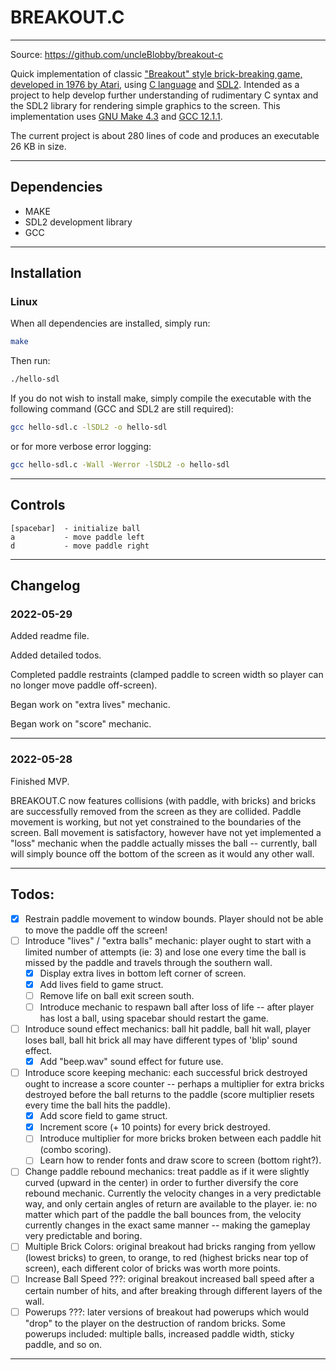 # BREAKOUT.C
***

Source: https://github.com/uncleBlobby/breakout-c

Quick implementation of classic ["Breakout" style brick-breaking game, developed in 1976 by Atari](https://en.wikipedia.org/wiki/Breakout_(video_game)), using [C language](https://en.wikipedia.org/wiki/C_(programming_language)) and [SDL2](https://www.libsdl.org/).  Intended as a project to help develop further understanding of rudimentary C syntax and the SDL2 library for rendering simple graphics to the screen. This implementation uses [GNU Make 4.3](https://www.gnu.org/software/make/) and [GCC 12.1.1](https://gcc.gnu.org/).

The current project is about 280 lines of code and produces an executable 26 KB in size.

***
## Dependencies

- MAKE
- SDL2 development library
- GCC 

***
## Installation


### Linux

When all dependencies are installed, simply run:

```bash
make
```
Then run:

```bash
./hello-sdl
```

If you do not wish to install make, simply compile the executable with the following command (GCC and SDL2 are still required):

```bash
gcc hello-sdl.c -lSDL2 -o hello-sdl
```

or for more verbose error logging:

```bash
gcc hello-sdl.c -Wall -Werror -lSDL2 -o hello-sdl
```

***
## Controls

```
[spacebar]  - initialize ball
a           - move paddle left
d           - move paddle right
```

***
## Changelog

### 2022-05-29

Added readme file.

Added detailed todos.

Completed paddle restraints (clamped paddle to screen width so player can no longer move paddle off-screen).

Began work on "extra lives" mechanic.

Began work on "score" mechanic.

***
### 2022-05-28

Finished MVP.  

BREAKOUT.C now features collisions (with paddle, with bricks) and bricks are successfully removed from the screen as they are collided.  Paddle movement is working, but not yet constrained to the boundaries of the screen.  Ball movement is satisfactory, however have not yet implemented a "loss" mechanic when the paddle actually misses the ball -- currently, ball will simply bounce off the bottom of the screen as it would any other wall.  

***
## Todos:

- [x] Restrain paddle movement to window bounds.  Player should not be able to move the paddle off the screen!
- [ ] Introduce "lives" / "extra balls" mechanic: player ought to start with a limited number of attempts (ie: 3) and lose one every time the ball is missed by the paddle and travels through the southern wall.
    - [x] Display extra lives in bottom left corner of screen.
    - [x] Add lives field to game struct.
    - [ ] Remove life on ball exit screen south.
    - [ ] Introduce mechanic to respawn ball after loss of life -- after player has lost a ball, using spacebar should restart the game.
- [ ] Introduce sound effect mechanics: ball hit paddle, ball hit wall, player loses ball, ball hit brick all may have different types of 'blip' sound effect.
    - [x] Add "beep.wav" sound effect for future use.
- [ ] Introduce score keeping mechanic: each successful brick destroyed ought to increase a score counter -- perhaps a multiplier for extra bricks destroyed before the ball returns to the paddle (score multiplier resets every time the ball hits the paddle).
    - [x] Add score field to game struct.
    - [x] Increment score (+ 10 points) for every brick destroyed.
    - [ ] Introduce multiplier for more bricks broken between each paddle hit (combo scoring).
    - [ ] Learn how to render fonts and draw score to screen (bottom right?).
- [ ] Change paddle rebound mechanics: treat paddle as if it were slightly curved (upward in the center) in order to further diversify the core rebound mechanic.  Currently the velocity changes in a very predictable way, and only certain angles of return are available to the player.  ie: no matter which part of the paddle the ball bounces from, the velocity currently changes in the exact same manner -- making the gameplay very predictable and boring.
- [ ] Multiple Brick Colors: original breakout had bricks ranging from yellow (lowest bricks) to green, to orange, to red (highest bricks near top of screen), each different color of bricks was worth more points.
- [ ] Increase Ball Speed ???: original breakout increased ball speed after a certain number of hits, and after breaking through different layers of the wall.
- [ ] Powerups ???: later versions of breakout had powerups which would "drop" to the player on the destruction of random bricks.  Some powerups included: multiple balls, increased paddle width, sticky paddle, and so on.

***
